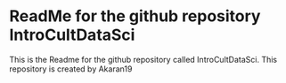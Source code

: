 # ReadMe for the github repository IntroCultDataSci

This is the Readme for the github repository called IntroCultDataSci. This repository is created by Akaran19
